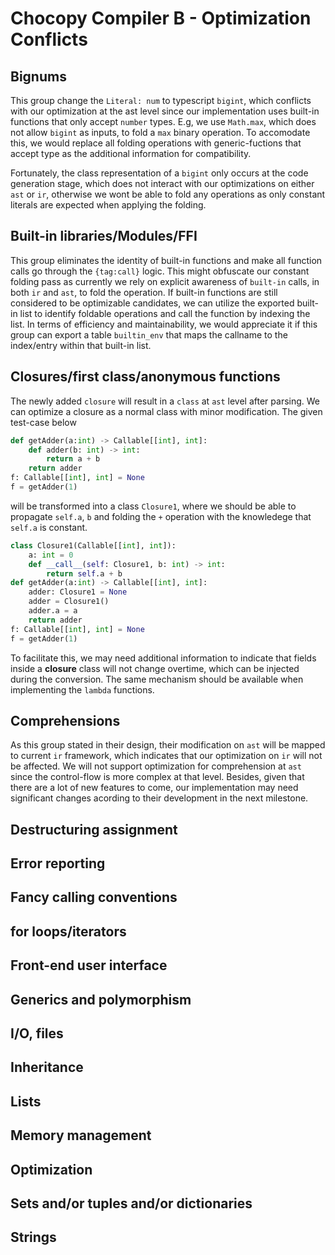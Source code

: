 # Chocopy Compiler B - Optimization Conflicts

## Bignums
This group change the `Literal: num` to typescript `bigint`, which conflicts with our optimization at the ast level since our implementation uses built-in functions that only accept `number` types. E.g, we use `Math.max`, which does not allow `bigint` as inputs, to fold a `max` binary operation. To accomodate this, we would replace all folding operations with generic-fuctions that accept type as the additional information for compatibility.

Fortunately, the class representation of a `bigint` only occurs at the code generation stage, which does not interact with our optimizations on either `ast` or `ir`, otherwise we wont be able to fold any operations as only constant literals are expected when applying the folding.

## Built-in libraries/Modules/FFI
This group eliminates the identity of built-in functions and make all function calls go through the `{tag:call}` logic. This might obfuscate our constant folding pass as currently we rely on explicit awareness of `built-in` calls, in both `ir` and `ast`, to fold the operation. If built-in functions are still considered to be optimizable candidates, we can utilize the exported built-in list to identify foldable operations and call the function by indexing the list. In terms of efficiency and maintainability, we would appreciate it if this group can export a table `builtin_env` that maps the callname to the index/entry within that built-in list. 

## Closures/first class/anonymous functions
The newly added `closure` will result in a `class` at `ast` level after parsing. We can optimize a closure as a normal class with minor modification. The given test-case below
```python
def getAdder(a:int) -> Callable[[int], int]:
    def adder(b: int) -> int:
        return a + b
    return adder
f: Callable[[int], int] = None
f = getAdder(1)
```
will be transformed into a class `Closure1`, where we should be able to propagate `self.a`, `b` and folding the `+` operation with the knowledege that `self.a` is constant. 
```python
class Closure1(Callable[[int], int]):
    a: int = 0
    def __call__(self: Closure1, b: int) -> int:
        return self.a + b
def getAdder(a:int) -> Callable[[int], int]:
    adder: Closure1 = None
    adder = Closure1()
    adder.a = a
    return adder
f: Callable[[int], int] = None
f = getAdder(1)
```
To facilitate this, we may need additional information to indicate that fields inside a **closure** class will not change overtime, which can be injected during the conversion. The same mechanism should be available when implementing the `lambda` functions.

## Comprehensions
As this group stated in their design, their modification on `ast` will be mapped to current `ir` framework, which indicates that our optimization on `ir` will not be affected. We will not support optimization for comprehension at `ast` since the control-flow is more complex at that level. Besides, given that there are a lot of new features to come, our implementation may need significant changes acording to their development in the next milestone.

## Destructuring assignment
## Error reporting
## Fancy calling conventions
## for loops/iterators
## Front-end user interface
## Generics and polymorphism
## I/O, files
## Inheritance
## Lists
## Memory management
## Optimization
## Sets and/or tuples and/or dictionaries
## Strings